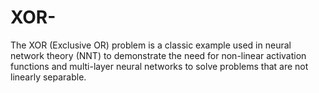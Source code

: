 # XOR-
The XOR (Exclusive OR) problem is a classic example used in neural network theory (NNT) to demonstrate the need for non-linear activation functions and multi-layer neural networks to solve problems that are not linearly separable.
